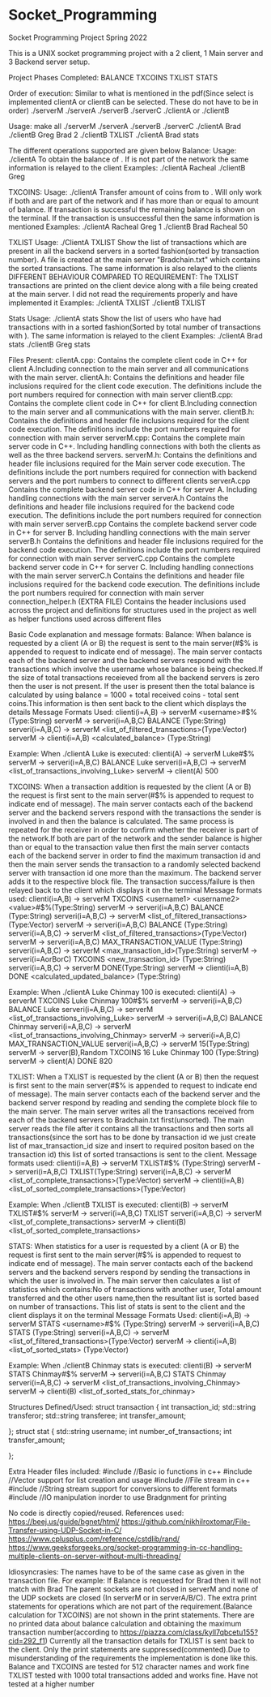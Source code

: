 # Socket_Programming
Socket Programming Project Spring 2022

This is a UNIX socket programming project with a 2 client, 1 Main server and 3 Backend server setup.


Project Phases Completed:
BALANCE
TXCOINS
TXLIST
STATS

Order of execution:
Similar to what is mentioned in the pdf(Since select is implemented clientA or clientB can be selected. These do not have to be in order)
./serverM ./serverA ./serverB ./serverC ./clientA or ./clientB

Usage:
make all
./serverM
./serverA
./serverB
./serverC
./clientA Brad
./clientB Greg Brad 2
./clientB TXLIST
./clientA Brad stats

The different operations supported are given below
Balance:
Usage: 
./clientA <username> 
To obtain the balance of <username>. If <username> is not part of the network the same information is relayed to the client
Examples:
./clientA Racheal
./clientB Greg

TXCOINS:
Usage: 
./clientA <username1> <username2> <value> 
Transfer <value> amount of coins from <username1> to <username2>. Will only work if both <username1> and <username2> are part of the network and if <username1> has more than or equal to <value> amount of balance. If transaction is successful the remaining balance is shown on the terminal. If the transaction is unsuccessful then the same information is mentioned
Examples:
./clientA Racheal Greg 1
./clientB Brad Racheal 50

TXLIST
Usage:
./ClientA TXLIST
Show the list of transactions which are present in all the backend servers in a sorted fashion(sorted by transaction number). A file is created at the main server "Bradchain.txt" which contains the sorted transactions. The same information is also relayed to the clients
DIFFERENT BEHAVIOUR COMPARED TO REQUIREMENT:
The TXLIST transactions are printed on the client device along with a file being created at the main server. I did not read the requirements properly and have implemented it
Examples:
./clientA TXLIST
./clientB TXLIST

Stats
Usage:
./clientA <username> stats
Show the list of users who have had transactions with <username> in a sorted fashion(Sorted by total number of transactions with <username>). The same information is relayed to the client
Examples:
./clientA Brad stats
./clientB Greg stats

Files Present:
clientA.cpp:
Contains the complete client code in C++ for client A.Including connection to the main server and all communications with the main server.
clientA.h:
Contains the definitions and header file inclusions required for the client code execution. The definitions include the port numbers required for connection with main server
clientB.cpp:
Contains the complete client code in C++ for client B.Including connection to the main server and all communications with the main server.
clientB.h:
Contains the definitions and header file inclusions required for the client code execution. The definitions include the port numbers required for connection with main server
serverM.cpp:
Contains the complete main server code in C++. Including handling connections with both the clients as well as the three backend servers.
serverM.h:
Contains the definitions and header file inclusions required for the Main server code execution. The definitions include the port numbers required for connection with backend servers and the port numbers to connect to different clients
serverA.cpp
Contains the complete backend server code in C++ for server A. Including handling connections with the main server
serverA.h
Contains the definitions and header file inclusions required for the backend code execution. The definitions include the port numbers required for connection with main server
serverB.cpp
Contains the complete backend server code in C++ for server B. Including handling connections with the main server
serverB.h
Contains the definitions and header file inclusions required for the backend code execution. The definitions include the port numbers required for connection with main server
serverC.cpp
Contains the complete backend server code in C++ for server C. Including handling connections with the main server
serverC.h
Contains the definitions and header file inclusions required for the backend code execution. The definitions include the port numbers required for connection with main server
connection_helper.h (EXTRA FILE)
Contains the header inclusions used across the project and definitions for structures used in the project as well as helper functions used across different files


Basic Code explanation and message formats:
Balance:
When balance is requested by a client (A or B) the request is sent to the main server(#$% is appended to request to indicate end of message). The main server contacts each of the backend server and the backend servers respond with the transactions which involve the username whose balance is being checked.If the size of total transactions receieved from all the backend servers is zero then the user is not present. If the user is present then the total balance is calculated by using balance = 1000 + total received coins - total sent coins.This information is then sent back to the client which displays the details
Message Formats Used:
clienti(i=A,B) -> serverM
<username>#$% (Type:String)
serverM -> serveri(i=A,B,C)
BALANCE <username> (Type:String)
serveri(i=A,B,C) -> serverM
<list_of_filtered_transactions>(Type:Vector<struct transaction>)
serverM -> clienti(i=A,B)
<calculated_balance> (Type:String)

Example:
When ./clientA Luke is executed:
clienti(A) -> serverM
Luke#$%
serverM -> serveri(i=A,B,C)
BALANCE Luke
serveri(i=A,B,C) -> serverM
<list_of_transactions_involving_Luke>
serverM -> client(A)
500

TXCOINS:
When a transaction addition is requested by the client (A or B) the request is first sent to the main server(#$% is appended to request to indicate end of message). The main server contacts each of the backend server and the backend servers respond with the transactions the sender is involved in and then the balance is calculated. The same process is repeated for the receiver in order to confirm whether the receiver is part of the network.If both are part of the network and the sender balance is higher than or equal to the transaction value then first the main server contacts each of the backend server in order to find the maximum transaction id and then the main server sends the transaction to a randomly selected backend server with transaction id one more than the maximum. The backend server adds it to the respective block file. The transaction success/failure is then relayed back to the client which displays it on the terminal
Message formats used:
clienti(i=A,B) -> serverM
TXCOINS <username1> <username2> <value>#$%(Type:String)
serverM -> serveri(i=A,B,C)
BALANCE <username1> (Type:String)
serveri(i=A,B,C) -> serverM
<list_of_filtered_transactions>(Type:Vector<struct transaction>)
serverM -> serveri(i=A,B,C)
BALANCE <username2> (Type:String)
serveri(i=A,B,C) -> serverM
<list_of_filtered_transactions>(Type:Vector<struct transaction>)
serverM -> serveri(i=A,B,C)
MAX_TRANSACTION_VALUE (Type:String)
serveri(i=A,B,C) -> serverM
<max_transaction_id>(Type:String)
serverM -> serveri(i=AorBorC)
TXCOINS <new_transaction_id> <username1> <username2> <value> (Type:String)
serveri(i=A,B,C) -> serverM
DONE(Type:String)
serverM -> clienti(i=A,B)
DONE <calculated_updated_balance> (Type:String)

Example:
When ./clientA Luke Chinmay 100 is executed:
clienti(A) -> serverM
TXCOINS Luke Chinmay 100#$%
serverM -> serveri(i=A,B,C)
BALANCE Luke 
serveri(i=A,B,C) -> serverM
<list_of_transactions_involving_Luke>
serverM -> serveri(i=A,B,C)
BALANCE Chinmay 
serveri(i=A,B,C) -> serverM
<list_of_transactions_involving_Chinmay>
serverM -> serveri(i=A,B,C)
MAX_TRANSACTION_VALUE
serveri(i=A,B,C) -> serverM
15(Type:String)
serverM -> server(B),Random
TXCOINS 16 Luke Chinmay 100 (Type:String)
serverM -> client(A)
DONE 820

TXLIST:
When a TXLIST is requested by the client (A or B) then the request is first sent to the main server(#$% is appended to request to indicate end of message). The main server contacts each of the backend server and the backend server respond by reading and sending the complete block file to the main server. The main server writes all the transactions received from each of the backend servers to Bradchain.txt first(unsorted). The main server reads the file after it contains all the transactions and then sorts all transactions(since the sort has to be done by transaction id we just create list of max_transaction_id size and insert to required positon based on the transaction id) this list of sorted transactions is sent to the client.
Message formats used:
clienti(i=A,B) -> serverM
TXLIST#$% (Type:String)
serverM -> serveri(i=A,B,C)
TXLIST(Type:String)
serveri(i=A,B,C) -> serverM
<list_of_complete_transactions>(Type:Vector<struct transaction>)
serverM -> clienti(i=A,B)
<list_of_sorted_complete_transactions>(Type:Vector<struct transaction>)

Example:
When ./clientB TXLIST is executed:
clienti(B) -> serverM
TXLIST#$%
serverM -> serveri(i=A,B,C)
TXLIST
serveri(i=A,B,C) -> serverM
<list_of_complete_transactions>
serverM -> clienti(B)
<list_of_sorted_complete_transactions>

STATS:
When statistics for a user is requested by a client (A or B) the request is first sent to the main server(#$% is appended to request to indicate end of message). The main server contacts each of the backend servers and the backend servers respond by sending the transactions in which the user is involved in. The main server then calculates a list of statistics which contains:No of transactions with another user, Total amount transferred and the other users name,then the resultant list is sorted based on number of transactions. This list of stats is sent to the client and the client displays it on the terminal
Message Formats Used:
clienti(i=A,B) -> serverM
STATS <username>#$% (Type:String)
serverM -> serveri(i=A,B,C)
STATS <username> (Type:String)
serveri(i=A,B,C) -> serverM
<list_of_filtered_transactions>(Type:Vector<struct transaction>)
serverM -> clienti(i=A,B)
<list_of_sorted_stats> (Type:Vector<struct stat>)

Example:
When ./clientB Chinmay stats is executed:
clienti(B) -> serverM
STATS Chinmay#$%
serverM -> serveri(i=A,B,C)
STATS Chinmay
serveri(i=A,B,C) -> serverM
<list_of_transactions_involving_Chinmay>
serverM -> clienti(B)
<list_of_sorted_stats_for_chinmay>

Structures Defined/Used:
struct transaction
{
    int transaction_id;
    std::string transferor;
    std::string transferee;
    int transfer_amount;

};
struct stat
{
	std::string username;
	int number_of_transactions;
	int transfer_amount;

};

Extra Header files included:
#include <iostream> //Basic io functions in c++
#include <vector> //Vector support for list creation and usage
#include <fstream> //File stream in c++
#include <sstream> //String stream support for conversions to different formats
#include <iomanip> //IO manipulation inorder to use Bradgnment for printing

No code is directly copied/reused.  References used:
https://beej.us/guide/bgnet/html/
https://github.com/nikhilroxtomar/File-Transfer-using-UDP-Socket-in-C/
https://www.cplusplus.com/reference/cstdlib/rand/
https://www.geeksforgeeks.org/socket-programming-in-cc-handling-multiple-clients-on-server-without-multi-threading/

Idiosyncrasies:
The names have to be of the same case as given in the transaction file. For example: If Balance is requested for Brad then it will not match with Brad
The parent sockets are not closed in serverM and none of the UDP sockets are closed (In serverM or in serverA/B/C).
The extra print statements for operations which are not part of the requirement.(Balance calculation for TXCOINS) are not shown in the print statements. There are no printed data about balance calculation and obtaining the maximum transaction number(according to https://piazza.com/class/kyll7qbcetu155?cid=292_f1)
Currently all the transaction details for TXLIST is sent back to the client. Only the print statements are suppressed(commented).Due to misunderstanding of  the requirements the implementation is done like this.  
Balance and TXCOINS are tested for 512 character names and work fine
TXLIST tested with 1000 total transactions added and works fine. Have not tested at a higher number





